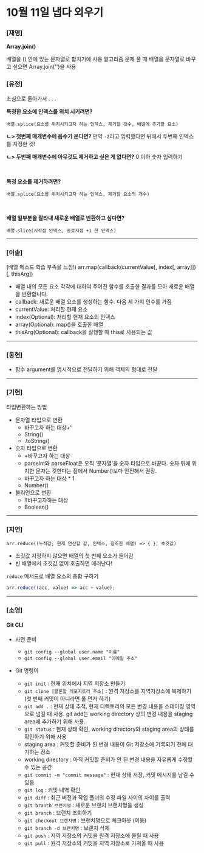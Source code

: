 # 10월 11일 냅다 외우기

### [재영]

**Array.join()**

배열을 () 안에 있는 문자열로 합치기에 사용
알고리즘 문제 풀 때 배열을 문자열로 바꾸고 싶으면 Array.join('')을 사용

### [유정]

초심으로 돌아가서 . . .
<br>

**특정한 요소에 인덱스를 위치 시키려면?**

```
배열.splice(요소를 위치시키고자 하는 인덱스, 제거할 갯수, 배열에 추가할 요소)
```

**ㄴ> 첫번째 매개변수에 음수가 온다면?**
만약 `-2`라고 입력했다면 뒤에서 두번째 인덱스를 지정한 것!

**ㄴ> 두번째 매개변수에 아무것도 제거하고 싶은 게 없다면?**
0 이하 숫자 입력하기

<br>

**특정 요소를 제거하려면?**

```
배열.splice(요소를 위치시키고자 하는 인덱스, 제거할 요소의 개수)
```

<br>

**배열 일부분을 잘라내 새로운 배열로 반환하고 싶다면?**

```
배열.slice(시작점 인덱스, 종료지점 +1 한 인덱스)
```

<hr>

### [이솔]

(배열 메소드 학습 부족을 느낌!)
arr.map(callback(currentValue[, index[, array]])[, thisArg])

-   배열 내의 모든 요소 각각에 대하여 주어진 함수를 호출한 결과를 모아 새로운 배열을 반환합니다.
-   callback: 새로운 배열 요소를 생성하는 함수. 다음 세 가지 인수를 가짐
-   currentValue: 처리할 현재 요소
-   index(Optional): 처리할 현재 요소의 인덱스
-   array(Optional): map()을 호출한 배열
-   thisArg(Optional): callback을 실행할 때 this로 사용되는 값

<hr>

### [동현]

-   함수 argument를 명시적으로 전달하기 위해 객체의 형태로 전달

<hr>

### [기현]

타입변환하는 방법

-   문자열 타입으로 변환
    -   바꾸고자 하는 대상+‘’
    -   String()
    -   .toString()
-   숫자 타입으로 변환
    -   +바꾸고자 하는 대상
    -   parseInt와 parseFloat은 오직 ‘문자열’을 숫자 타입으로 바꾼다. 숫자 뒤에 위치한 문자는 컷한다는 점에서 Number()보다 안전해서 권장.
    -   바꾸고자 하는 대상 \* 1
    -   Number()
-   불리언으로 변환
    -   !!바꾸고자하는 대상
    -   Boolean()

<hr>

### [지연]

`arr.reduce((누적값, 현재 연산할 값, 인덱스, 참조한 배열) => { }, 초깃값)`

-   초깃값 지정하지 않으면 배열의 첫 번째 요소가 들어감
-   빈 배열에서 초깃값 없이 호출하면 에러난다!

`reduce` 메서드로 배열 요소의 총합 구하기

```jsx
arr.reduce((acc, value) => acc + value);
```

<hr>

### [소영]

#### Git CLI

-   사전 준비

    -   `git config --global user.name "이름"`
    -   `git config --global user.email "이메일 주소"`

-   Git 명령어
    -   `git init` : 현재 위치에서 지역 저장소 만들기
    -   `git clone [클론할 레포지토리 주소]` : 원격 저장소를 지역저장소에 복제하기 (첫 번째 커밋이 아니라면 풀 먼저 하기)
    -   `git add .` : 현재 상태 추적, 현재 디렉토리의 모든 변경 내용을 스테이징 영역으로 넘길 때 사용. git add는 working directory 상의 변경 내용을 staging area에 추가하기 위해 사용.
    -   `git status` : 현재 상태 확인, working directory와 staging area의 상태를 확인하기 위해 사용
    -   staging area : 커밋할 준비가 된 변경 내용이 Git 저장소에 기록되기 전에 대기하는 장소
    -   working directory : 아직 커밋할 준비가 안 된 변경 내용을 자유롭게 수정할 수 있는 공간
    -   `git commit -m "commit message"` : 현재 상태 저장, 커밋 메시지를 남길 수 있음.
    -   `git log` : 커밋 내역 확인
    -   `git diff` : 최근 버전과 작업 폴더의 수정 파일 사이의 차이를 출력
    -   `git branch 브랜치명` : 새로운 브랜치 브랜치명을 생성
    -   `git branch` : 브랜치 조회하기
    -   `git checkout 브랜치명` : 브랜치명으로 체크아웃 (이동)
    -   `git branch -d 브랜치명` : 브랜치 삭제
    -   `git push` : 지역 저장소의 커밋을 원격 저장소에 올릴 때 사용
    -   `git pull` : 원격 저장소의 커밋을 지역 저장소로 가져올 때 사용
